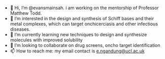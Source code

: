 - 👋 Hi, I’m @evansmainsah. i am working on the mentorship of Professor Matthew Todd.
- 👀 I’m interested in the design and synthesis of Schiff bases and their metal complexes, which can target onchicerciasis and other infectious diseases. 
- 🌱 I’m currently learning new techniques to design and synthesize molecules with improved solubility
- 💞️ I’m looking to collaborate on drug screens, oncho target identification 
- 📫 How to reach me: my email contact is e.ngandung@ucl.ac.uk

<!---
evansmainsah/evansmainsah is a ✨ special ✨ repository because its `README.md` (this file) appears on your GitHub profile.
You can click the Preview link to take a look at your changes.
--->
